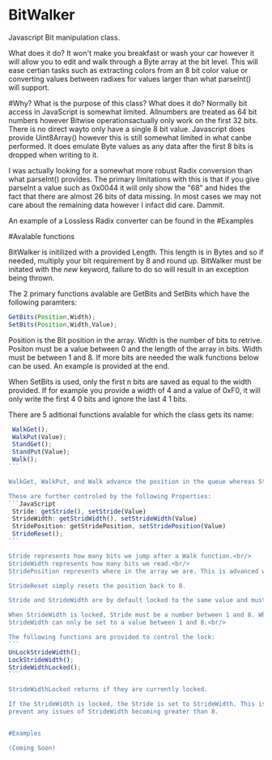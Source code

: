 # BitWalker
Javascript Bit manipulation class.

<p>
What does it do? It won't make you breakfast or wash your 
car however it will allow you to edit and walk through a 
Byte array at the bit level. This will ease certian tasks
such as extracting colors from an 8 bit color value or
converting values between radixes for values larger than 
what parseInt() will support.
</p>

#Why?
What is the purpose of this class? What does it do? Normally bit access in JavaScript is somewhat limited. Allnumbers are treated as 64 bit numbers however Bitwise operationsactually only work on the first 32 bits. There is no direct wayto only have a single 8 bit value. Javascript does provide Uint8Array() however this is still somewhat limited in what canbe performed. It does emulate Byte values as any data after the first 8 bits is dropped when writing to it.

I was actually looking for a somewhat more robust Radix conversion than what parseInt() provides. The primary limitations with this is that if you give parseInt a value such as 0x0044 it will only show the "68" and hides the fact that there are almost 26 bits of data missing. In most cases we may not care about the remaining data however I infact did care. Dammit. 

An example of a Lossless Radix converter can be found in the #Examples

#Avalable functions

BitWalker is initilized with a provided Length. This length is in Bytes and so if needed, multiply your bit requirement by 8 and round up. BitWalker must be initated with the *new* keyword, failure to do so will result in an exception being thrown.

The 2 primary functions avalable are GetBits and SetBits which
have the following paramters:
```JavaScript
GetBits(Position,Width);
SetBits(Position,Width,Value);
```
Position is the Bit position in the array. Width is the number of bits to retrive. Positon must be a value between 0 and the length of the array in bits. Width must be between 1 and 8. If more bits are needed the walk functions below can be used. An example is provided at the end.

When SetBits is used, only the first n bits are saved as equal to the width provided. If for example you provide a width of 4 and a value of 0xF0, it will only write the first 4 0 bits and ignore the last 4 1 bits.

There are 5 aditional functions avalable for which the class gets its name:
````JavaScript
 WalkGet();
 WalkPut(Value);
 StandGet();
 StandPut(Value);
 Walk();
```

WalkGet, WalkPut, and Walk advance the position in the queue whereas StandGet and StandPut do not modify the position.

These are further controled by the following Properties:
```JavaScript
 Stride: getStride(), setStride(Value)
 StrideWidth: getStridWidth(), setStrideWidth(Value)
 StridePosition: getStridePosition, setStridePosition(Value)
 StrideReset();
```

Stride represents how many bits we jump after a Walk function.<br/>
StrideWidth represents how many bits we read.<br/>
StridePosition represents where in the array we are. This is advanced with each Walk function call by the current Stride value.

StrideReset simply resets the position back to 0.

Stride and StrideWidth are by default locked to the same value and must be unlocked to allow changing them seperatly. When they are locked, changes to one are pushed to the other. This provides simpler Stride changes when you wish to read the full stride length.

When StrideWidth is locked, Stride must be a number between 1 and 8. When unlocked Stride can be any size under the total length of the Bit array.<br/>
StrideWidth can only be set to a value between 1 and 8.<br/>

The following functions are provided to control the lock:
```
UnLockStrideWidth();
LockStrideWidth();
StrideWidthLocked();
```

StrideWidthLocked returns if they are currently locked.

If the StrideWidth is locked, the Stride is set to StrideWidth. This is to
prevent any issues of StrideWidth becoming greater than 8.


#Examples

(Coming Soon)

